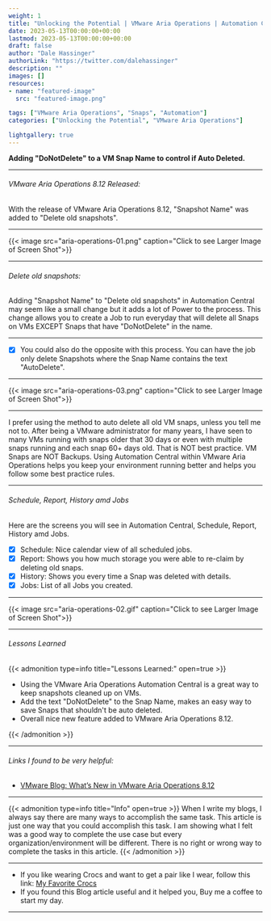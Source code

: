 ```yaml
---
weight: 1
title: "Unlocking the Potential | VMware Aria Operations | Automation Central | VM Snaps"
date: 2023-05-13T00:00:00+00:00
lastmod: 2023-05-13T00:00:00+00:00
draft: false
author: "Dale Hassinger"
authorLink: "https://twitter.com/dalehassinger"
description: ""
images: []
resources:
- name: "featured-image"
  src: "featured-image.png"

tags: ["VMware Aria Operations", "Snaps", "Automation"]
categories: ["Unlocking the Potential", "VMware Aria Operations"]

lightgallery: true
---
```


**Adding "DoNotDelete" to a VM Snap Name to control if Auto Deleted.**

<!--more-->

---

###### VMware Aria Operations 8.12 Released:

With the release of VMware Aria Operations 8.12, "Snapshot Name" was added to "Delete old snapshots".  

---

{{< image src="aria-operations-01.png" caption="Click to see Larger Image of Screen Shot">}}  

---

###### Delete old snapshots:  

Adding "Snapshot Name" to "Delete old snapshots" in Automation Central may seem like a small change but it adds a lot of Power to the process. This change allows you to create a Job to run everyday that will delete all Snaps on VMs EXCEPT Snaps that have "DoNotDelete" in the name.  

---

- [x] You could also do the opposite with this process. You can have the job only delete Snapshots where the Snap Name contains the text "AutoDelete".   

---

{{< image src="aria-operations-03.png" caption="Click to see Larger Image of Screen Shot">}}  

---

I prefer using the method to auto delete all old VM snaps, unless you tell me not to. After being a VMware administrator for many years, I have seen to many VMs running with snaps older that 30 days or even with multiple snaps running and each snap 60+ days old. That is NOT best practice. VM Snaps are NOT Backups. Using Automation Central within VMware Aria Operations helps you keep your environment running better and helps you follow some best practice rules.

---

###### Schedule, Report, History amd Jobs

Here are the screens you will see in Automation Central, Schedule, Report, History amd Jobs.  
- [x] Schedule:  Nice calendar view of all scheduled jobs.
- [x] Report: Shows you how much storage you were able to re-claim by deleting old snaps.  
- [x] History: Shows you every time a Snap was deleted with details.  
- [x] Jobs: List of all Jobs you created.  

---

{{< image src="aria-operations-02.gif" caption="Click to see Larger Image of Screen Shot">}}  


---

###### Lessons Learned

{{< admonition type=info title="Lessons Learned:" open=true >}}
* Using the VMware Aria Operations Automation Central is a great way to keep snapshots cleaned up on VMs.
* Add the text "DoNotDelete" to the Snap Name, makes an easy way to save Snaps that shouldn't be auto deleted.
* Overall nice new feature added to VMware Aria Operations 8.12.

{{< /admonition >}}

---

###### Links I found to be very helpful:
* <a href="https://blogs.vmware.com/management/2023/04/whats-new-in-vmware-aria-operations-8-12.html" target="_blank">VMware Blog: What’s New in VMware Aria Operations 8.12</a>

---

{{< admonition type=info title="Info" open=true >}}
When I write my blogs, I always say there are many ways to accomplish the same task. This article is just one way that you could accomplish this task. I am showing what I felt was a good way to complete the use case but every organization/environment will be different. There is no right or wrong way to complete the tasks in this article.
{{< /admonition >}}

---

* If you like wearing Crocs and want to get a pair like I wear, follow this link:
<a target="_blank" href="https://www.amazon.com/dp/B001V7Z27W?psc=1&amp;ref=ppx_yo2ov_dt_b_product_details&_encoding=UTF8&tag=vcrocs-20&linkCode=ur2&linkId=fa4c787c9ab59a9b8a54b48c402b8517&camp=1789&creative=9325">My Favorite Crocs</a>  
* If you found this Blog article useful and it helped you, Buy me a coffee to start my day.  

<center>
<script type="text/javascript" src="https://cdnjs.buymeacoffee.com/1.0.0/button.prod.min.js" data-name="bmc-button" data-slug="dalehassinger" data-color="#FFDD00" data-emoji=""  data-font="Cookie" data-text="Buy me a coffee" data-outline-color="#000000" data-font-color="#000000" data-coffee-color="#ffffff" ></script>
</center>

---
